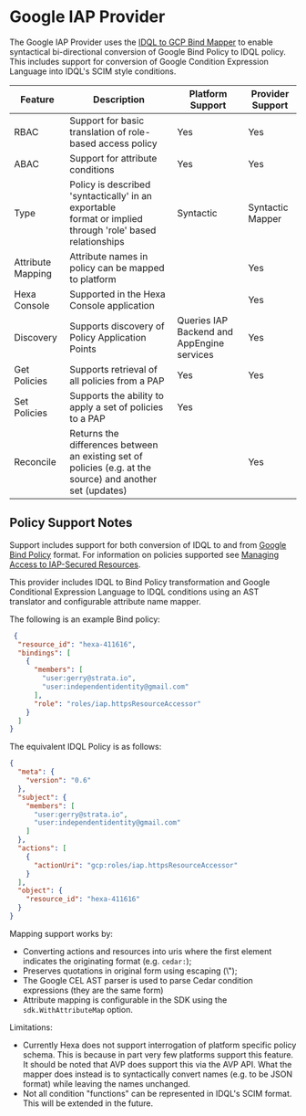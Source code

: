 # Google IAP Provider

The Google IAP Provider uses the [IDQL to GCP Bind Mapper](../../../models/formats/gcpBind/google_bind_policy.go) to enable syntactical bi-directional conversion of Google Bind Policy to IDQL policy. This includes
support for conversion of Google Condition Expression Language into IDQL's SCIM style conditions.


| Feature           | Description                                                                                                   | Platform Support                           | Provider Support |
|-------------------|---------------------------------------------------------------------------------------------------------------|--------------------------------------------|------------------|
| RBAC              | Support for basic translation of role-based access policy                                                     | Yes                                        | Yes              |
| ABAC              | Support for attribute conditions                                                                              | Yes                                        | Yes              |
| Type              | Policy is described 'syntactically' in an exportable<BR/>format or implied through 'role' based relationships | Syntactic                                  | Syntactic Mapper |
| Attribute Mapping | Attribute names in policy can be mapped to platform                                                           |                                            | Yes              |
| Hexa Console      | Supported in the Hexa Console application                                                                     |                                            | Yes              |
| Discovery         | Supports discovery of Policy Application Points                                                               | Queries IAP Backend and AppEngine services | Yes              |
| Get Policies      | Supports retrieval of all policies from a PAP                                                                 | Yes                                        | Yes              |
| Set Policies      | Supports the ability to apply a set of policies to a PAP                                                      | Yes                                        |
| Reconcile         | Returns the differences between an existing set of policies (e.g. at the source) and another set (updates)    |                                            | Yes              |

## Policy Support Notes

Support includes support for both conversion of IDQL to and from [Google Bind Policy](https://cloud.google.com/iam/docs/policies) format. For information on policies supported see
[Managing Access to IAP-Secured Resources](https://cloud.google.com/iap/docs/managing-access#roles).

This provider includes IDQL to Bind Policy transformation and Google Conditional Expression Language to IDQL conditions using an AST translator and configurable attribute name mapper.

The following is an example Bind policy:
```json
 {
  "resource_id": "hexa-411616",
  "bindings": [
    {
      "members": [
        "user:gerry@strata.io",
        "user:independentidentity@gmail.com"
      ],
      "role": "roles/iap.httpsResourceAccessor"
    }
  ]
}

```

The equivalent IDQL Policy is as follows:

```json
{
  "meta": {
    "version": "0.6"
  },
  "subject": {
    "members": [
      "user:gerry@strata.io",
      "user:independentidentity@gmail.com"
    ]
  },
  "actions": [
    {
      "actionUri": "gcp:roles/iap.httpsResourceAccessor"
    }
  ],
  "object": {
    "resource_id": "hexa-411616"
  }
}
```

Mapping support works by:
* Converting actions and resources into uris where the first element indicates the originating format (e.g. `cedar:`);
* Preserves quotations in original form using escaping (\\");
* The Google CEL AST parser is used to parse Cedar condition expressions (they are the same form)
* Attribute mapping is configurable in the SDK using the `sdk.WithAttributeMap` option.

Limitations:
* Currently Hexa does not support interrogation of platform specific policy schema. This is because in part very few platforms support
  this feature. It should be noted that AVP does support this via the AVP API.  What the mapper does instead is to syntactically convert
  names (e.g. to be JSON format) while leaving the names unchanged.
* Not all condition "functions" can be represented in IDQL's SCIM format. This will be extended in the future.

